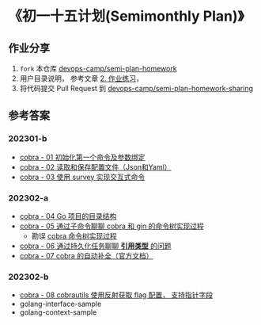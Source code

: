 # 《初一十五计划(Semimonthly Plan)》

## 作业分享

1. `fork` 本仓库 [devops-camp/semi-plan-homework](https://github.com/devops-camp/semi-plan-homework)
2. 用户目录说明， 参考文章 [2. 作业练习](https://mp.weixin.qq.com/s/Sw73grjb_sRPJjzBvZwDYw)， 
3. 将代码提交 Pull Request 到 [devops-camp/semi-plan-homework-sharing](https://github.com/devops-camp/semi-plan-homework-sharing)


## 参考答案
### 202301-b

+ [cobra - 01 初始化第一个命令及参数绑定](https://mp.weixin.qq.com/s/Zx7ryE2I7LyM6YPkr-cSdg)
+ [cobra - 02 读取和保存配置文件（Json和Yaml）](https://mp.weixin.qq.com/s/raiKGm4jR8xyP3mYzh425w)
+ [cobra - 03 使用 survey 实现交互式命令](https://mp.weixin.qq.com/s/17AmrqBGRcTQfLEaZNzkpA)

### 202302-a

+ [cobra - 04 Go 项目的目录结构](https://mp.weixin.qq.com/s/mVO_skMC0IPHfHm8mMB4PA)
+ [cobra - 05 通过子命令聊聊 cobra 和 gin 的命令树实现过程](https://mp.weixin.qq.com/s/mGZrazAXdt9bzeOzQcDoBw)
  + 勘误 [cobra 命令树实现过程](https://mp.weixin.qq.com/s/SvMz8Z2L_JksGf5WKuo7NQ)
+ [cobra - 06 通过持久化任务聊聊 **引用类型** 的问题](https://mp.weixin.qq.com/s/un-Ckq7hHYcHXOWPnWoHYw)
+ [cobra - 07 cobra 的自动补全（官方文档）](https://github.com/zsh-users/zsh-completions)

### 202302-b

+ [cobra - 08 cobrautils 使用反射获取 flag 配置， 支持指针字段](https://mp.weixin.qq.com/s/w91TgIye42rTIzuqsbeZZQ)
+ golang-interface-sample
+ golang-context-sample


